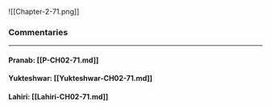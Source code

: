 ![[Chapter-2-71.png]]

### Commentaries

---

#### Pranab: [[P-CH02-71.md]]

#### Yukteshwar: [[Yukteshwar-CH02-71.md]]

#### Lahiri: [[Lahiri-CH02-71.md]]
